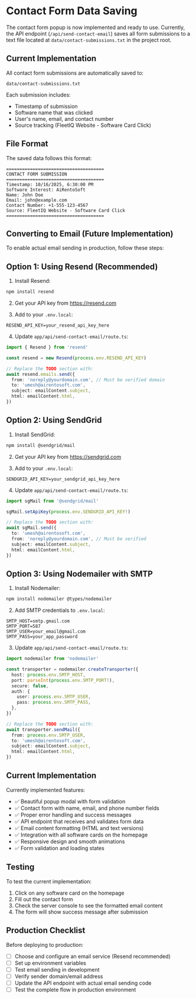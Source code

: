 # Contact Form Data Saving

The contact form popup is now implemented and ready to use. Currently, the API endpoint (`/api/send-contact-email`) saves all form submissions to a text file located at `data/contact-submissions.txt` in the project root.

## Current Implementation

All contact form submissions are automatically saved to:
```
data/contact-submissions.txt
```

Each submission includes:
- Timestamp of submission
- Software name that was clicked
- User's name, email, and contact number
- Source tracking (FleetIQ Website - Software Card Click)

## File Format

The saved data follows this format:
```
=====================================
CONTACT FORM SUBMISSION
=====================================
Timestamp: 10/16/2025, 6:30:00 PM
Software Interest: AiRentoSoft
Name: John Doe
Email: john@example.com
Contact Number: +1-555-123-4567
Source: FleetIQ Website - Software Card Click
=====================================
```

## Converting to Email (Future Implementation)

To enable actual email sending in production, follow these steps:

## Option 1: Using Resend (Recommended)

1. Install Resend:
```bash
npm install resend
```

2. Get your API key from https://resend.com

3. Add to your `.env.local`:
```env
RESEND_API_KEY=your_resend_api_key_here
```

4. Update `app/api/send-contact-email/route.ts`:
```typescript
import { Resend } from 'resend'

const resend = new Resend(process.env.RESEND_API_KEY)

// Replace the TODO section with:
await resend.emails.send({
  from: 'noreply@yourdomain.com', // Must be verified domain
  to: 'umesh@airentosoft.com',
  subject: emailContent.subject,
  html: emailContent.html,
})
```

## Option 2: Using SendGrid

1. Install SendGrid:
```bash
npm install @sendgrid/mail
```

2. Get your API key from https://sendgrid.com

3. Add to your `.env.local`:
```env
SENDGRID_API_KEY=your_sendgrid_api_key_here
```

4. Update `app/api/send-contact-email/route.ts`:
```typescript
import sgMail from '@sendgrid/mail'

sgMail.setApiKey(process.env.SENDGRID_API_KEY!)

// Replace the TODO section with:
await sgMail.send({
  to: 'umesh@airentosoft.com',
  from: 'noreply@yourdomain.com', // Must be verified
  subject: emailContent.subject,
  html: emailContent.html,
})
```

## Option 3: Using Nodemailer with SMTP

1. Install Nodemailer:
```bash
npm install nodemailer @types/nodemailer
```

2. Add SMTP credentials to `.env.local`:
```env
SMTP_HOST=smtp.gmail.com
SMTP_PORT=587
SMTP_USER=your_email@gmail.com
SMTP_PASS=your_app_password
```

3. Update `app/api/send-contact-email/route.ts`:
```typescript
import nodemailer from 'nodemailer'

const transporter = nodemailer.createTransporter({
  host: process.env.SMTP_HOST,
  port: parseInt(process.env.SMTP_PORT!),
  secure: false,
  auth: {
    user: process.env.SMTP_USER,
    pass: process.env.SMTP_PASS,
  },
})

// Replace the TODO section with:
await transporter.sendMail({
  from: process.env.SMTP_USER,
  to: 'umesh@airentosoft.com',
  subject: emailContent.subject,
  html: emailContent.html,
})
```

## Current Implementation

Currently implemented features:
- ✅ Beautiful popup modal with form validation
- ✅ Contact form with name, email, and phone number fields
- ✅ Proper error handling and success messages
- ✅ API endpoint that receives and validates form data
- ✅ Email content formatting (HTML and text versions)
- ✅ Integration with all software cards on the homepage
- ✅ Responsive design and smooth animations
- ✅ Form validation and loading states

## Testing

To test the current implementation:
1. Click on any software card on the homepage
2. Fill out the contact form
3. Check the server console to see the formatted email content
4. The form will show success message after submission

## Production Checklist

Before deploying to production:
- [ ] Choose and configure an email service (Resend recommended)
- [ ] Set up environment variables
- [ ] Test email sending in development
- [ ] Verify sender domain/email address
- [ ] Update the API endpoint with actual email sending code
- [ ] Test the complete flow in production environment